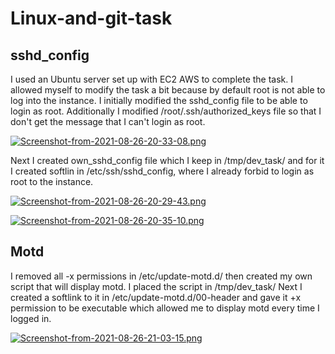 # Linux-and-git-task

## sshd_config
I used an Ubuntu server set up with EC2 AWS to complete the task. 
I allowed myself to modify the task a bit because by default root is not able to log into the instance. 
I initially modified the sshd_config file to be able to login as root. 
Additionally I modified /root/.ssh/authorized_keys file so that I don't get the message that I can't login as root.

[![Screenshot-from-2021-08-26-20-33-08.png](https://i.postimg.cc/xdC894Sv/Screenshot-from-2021-08-26-20-33-08.png)](https://postimg.cc/k20qcwGG)


Next I created own_sshd_config file which I keep in /tmp/dev_task/ and for it I created softlin in /etc/ssh/sshd_config, where I already forbid to login as root to the instance.

[![Screenshot-from-2021-08-26-20-29-43.png](https://i.postimg.cc/T2mw2bB4/Screenshot-from-2021-08-26-20-29-43.png)](https://postimg.cc/s1jywMjY)

[![Screenshot-from-2021-08-26-20-35-10.png](https://i.postimg.cc/GmM3gxsH/Screenshot-from-2021-08-26-20-35-10.png)](https://postimg.cc/3kvHdp1T)


## Motd
I removed all -x permissions in /etc/update-motd.d/ then created my own script that will display motd. I placed the script in /tmp/dev_task/
Next I created a softlink to it in /etc/update-motd.d/00-header and gave it +x permission to be executable which allowed me to display motd every time I logged in.

[![Screenshot-from-2021-08-26-21-03-15.png](https://i.postimg.cc/T3jNTtc3/Screenshot-from-2021-08-26-21-03-15.png)](https://postimg.cc/fVLfKjFG)

